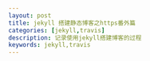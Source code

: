 ```yaml
---
layout: post
title: jekyll 搭建静态博客之https番外篇
categories: [jekyll,travis]
description: 记录使用jekyll搭建博客的过程
keywords: jekyll,travis
---
```

